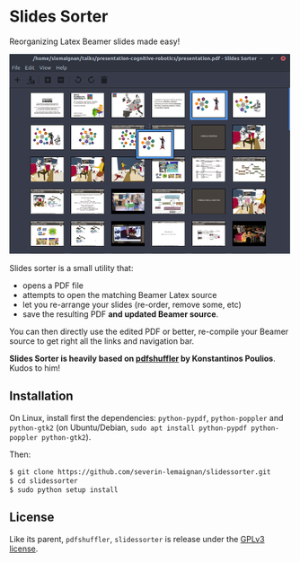 Slides Sorter
=============


Reorganizing Latex Beamer slides made easy!

![Screenshot](doc/screenshot.png)

Slides sorter is a small utility that:

- opens a PDF file
- attempts to open the matching Beamer Latex source
- let you re-arrange your slides (re-order, remove some, etc)
- save the resulting PDF **and updated Beamer source**.

You can then directly use the edited PDF or better, re-compile your Beamer
source to get right all the links and navigation bar.

**Slides Sorter is heavily based on
[pdfshuffler](https://sourceforge.net/projects/pdfshuffler/) by Konstantinos Poulios**. Kudos to him!

Installation
------------

On Linux, install first the dependencies: `python-pypdf`, `python-poppler` and `python-gtk2`
(on Ubuntu/Debian, `sudo apt install python-pypdf python-poppler python-gtk2`).

Then:
```
$ git clone https://github.com/severin-lemaignan/slidessorter.git
$ cd slidessorter
$ sudo python setup install
```

License
-------

Like its parent, `pdfshuffler`, `slidessorter` is release under the [GPLv3 license](COPYING).
